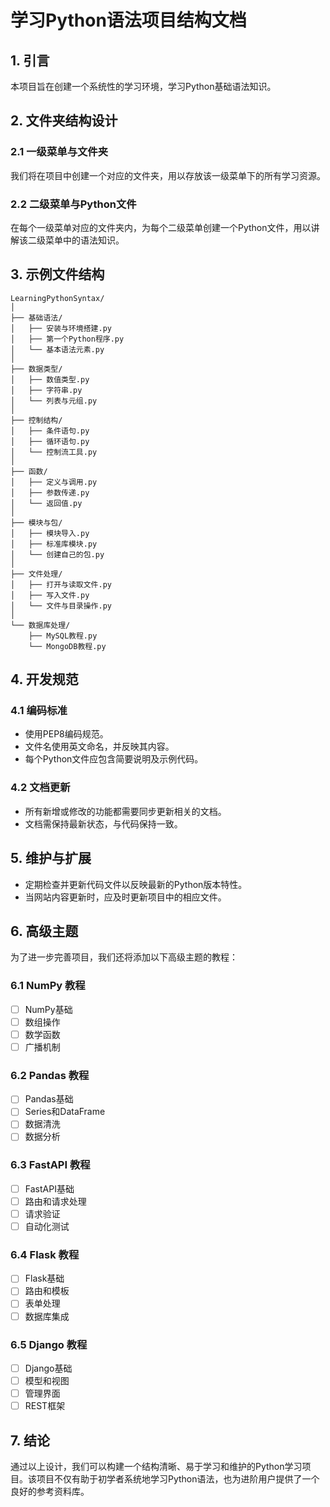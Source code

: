 # 学习Python语法项目结构文档

## 1. 引言

本项目旨在创建一个系统性的学习环境，学习Python基础语法知识。

## 2. 文件夹结构设计

### 2.1 一级菜单与文件夹

我们将在项目中创建一个对应的文件夹，用以存放该一级菜单下的所有学习资源。

### 2.2 二级菜单与Python文件

在每个一级菜单对应的文件夹内，为每个二级菜单创建一个Python文件，用以讲解该二级菜单中的语法知识。

## 3. 示例文件结构

```
LearningPythonSyntax/
│
├── 基础语法/
│   ├── 安装与环境搭建.py
│   ├── 第一个Python程序.py
│   └── 基本语法元素.py
│
├── 数据类型/
│   ├── 数值类型.py
│   ├── 字符串.py
│   └── 列表与元组.py
│
├── 控制结构/
│   ├── 条件语句.py
│   ├── 循环语句.py
│   └── 控制流工具.py
│
├── 函数/
│   ├── 定义与调用.py
│   ├── 参数传递.py
│   └── 返回值.py
│
├── 模块与包/
│   ├── 模块导入.py
│   ├── 标准库模块.py
│   └── 创建自己的包.py
│
├── 文件处理/
│   ├── 打开与读取文件.py
│   ├── 写入文件.py
│   └── 文件与目录操作.py
│
└── 数据库处理/
    ├── MySQL教程.py
    └── MongoDB教程.py
```

## 4. 开发规范

### 4.1 编码标准

- 使用PEP8编码规范。
- 文件名使用英文命名，并反映其内容。
- 每个Python文件应包含简要说明及示例代码。

### 4.2 文档更新

- 所有新增或修改的功能都需要同步更新相关的文档。
- 文档需保持最新状态，与代码保持一致。

## 5. 维护与扩展

- 定期检查并更新代码文件以反映最新的Python版本特性。
- 当网站内容更新时，应及时更新项目中的相应文件。

## 6. 高级主题

为了进一步完善项目，我们还将添加以下高级主题的教程：

### 6.1 NumPy 教程
- [ ] NumPy基础
- [ ] 数组操作
- [ ] 数学函数
- [ ] 广播机制

### 6.2 Pandas 教程
- [ ] Pandas基础
- [ ] Series和DataFrame
- [ ] 数据清洗
- [ ] 数据分析

### 6.3 FastAPI 教程
- [ ] FastAPI基础
- [ ] 路由和请求处理
- [ ] 请求验证
- [ ] 自动化测试

### 6.4 Flask 教程
- [ ] Flask基础
- [ ] 路由和模板
- [ ] 表单处理
- [ ] 数据库集成

### 6.5 Django 教程
- [ ] Django基础
- [ ] 模型和视图
- [ ] 管理界面
- [ ] REST框架

## 7. 结论

通过以上设计，我们可以构建一个结构清晰、易于学习和维护的Python学习项目。该项目不仅有助于初学者系统地学习Python语法，也为进阶用户提供了一个良好的参考资料库。